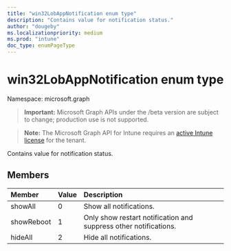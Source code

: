 ```yaml
---
title: "win32LobAppNotification enum type"
description: "Contains value for notification status."
author: "dougeby"
ms.localizationpriority: medium
ms.prod: "intune"
doc_type: enumPageType
---
```


# win32LobAppNotification enum type

Namespace: microsoft.graph

> **Important:** Microsoft Graph APIs under the /beta version are subject to change; production use is not supported.

> **Note:** The Microsoft Graph API for Intune requires an [active Intune license](https://go.microsoft.com/fwlink/?linkid=839381) for the tenant.

Contains value for notification status.

## Members
|Member|Value|Description|
|:---|:---|:---|
|showAll|0|Show all notifications.|
|showReboot|1|Only show restart notification and suppress other notifications.|
|hideAll|2|Hide all notifications.|



